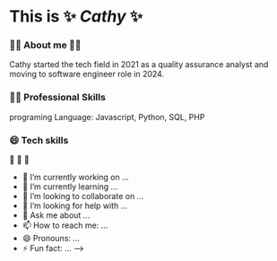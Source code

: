 # This is ✨ _Cathy_ ✨ 


###   🌱🌱 About me 🌱🌱
Cathy started the tech field in 2021 as a quality assurance analyst and moving to software engineer role in 2024.


### 👩‍💻 Professional Skills 

programing Language: Javascript, Python, SQL, PHP                     

### 😄 Tech skills

🌱    🌱    🌱




- 🔭 I’m currently working on ...
- 🌱 I’m currently learning ...
- 👯 I’m looking to collaborate on ...
- 🤔 I’m looking for help with ...
- 💬 Ask me about ...
- 📫 How to reach me: ...
- 😄 Pronouns: ...
- ⚡ Fun fact: ...
-->
